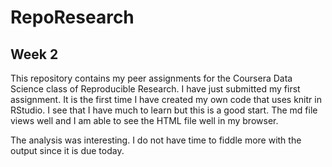 RepoResearch
============

## Week 2

This repository contains my peer assignments for the Coursera Data Science class of Reproducible Research. 
I have just submitted my first assignment. It is the first time I have created my own code that uses knitr in RStudio. 
I see that I have much to learn but this is a good start. The md file views well and I am able to see the HTML file well in my browser.

The analysis was interesting. I do not have time to fiddle more with the output since it is due today. 
